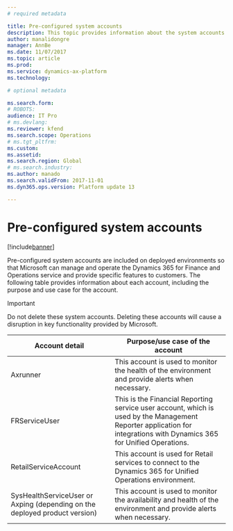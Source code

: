 ```yaml
---
# required metadata

title: Pre-configured system accounts
description: This topic provides information about the system accounts that are pre-configured on your Dynamics 365 for Finance and Operations environments.
author: manalidongre
manager: AnnBe
ms.date: 11/07/2017
ms.topic: article
ms.prod: 
ms.service: dynamics-ax-platform
ms.technology: 

# optional metadata

ms.search.form: 
# ROBOTS: 
audience: IT Pro
# ms.devlang: 
ms.reviewer: kfend
ms.search.scope: Operations
# ms.tgt_pltfrm: 
ms.custom: 
ms.assetid: 
ms.search.region: Global
# ms.search.industry: 
ms.author: manado
ms.search.validFrom: 2017-11-01
ms.dyn365.ops.version: Platform update 13

---
```


# Pre-configured system accounts

[!include[banner](../includes/banner.md)]

Pre-configured system accounts are included on deployed environments so that Microsoft can manage and operate the Dynamics 365 for Finance and Operations service and provide specific features to customers. The following table provides information about each account, including the purpose and use case for the account.  

> [!IMPORTANT] 
> Do not delete these system accounts. Deleting these accounts will cause a disruption in key functionality provided by Microsoft.

| Account detail                                                             | Purpose/use case of the account                                                                                                                           |
|----------------------------------------------------------------------------|-----------------------------------------------------------------------------------------------------------------------------------------------------------|
| Axrunner                                                                   | This account is used to monitor the health of the environment and provide alerts when necessary.                                                          |
| FRServiceUser                                                              | This is the Financial Reporting service user account, which is used by the Management Reporter application for integrations with Dynamics 365 for Unified Operations. |
| RetailServiceAccount                                                       | This account is used for Retail services to connect to the Dynamics 365 for Unified Operations environment.                                                   |
| SysHealthServiceUser or Axping (depending on the deployed product version) | This account is used to monitor the availability and health of the environment and provide alerts when necessary.                                       |
